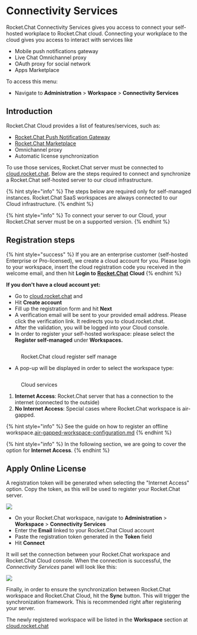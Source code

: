 # Connectivity Services

Rocket.Chat Connectivity Services gives you access to connect your self-hosted workplace to Rocket.Chat cloud. Connecting your workplace to the cloud gives you access to interact with services like

* Mobile push notifications gateway
* Live Chat Omnichannel proxy
* OAuth proxy for social network
* Apps Marketplace

To access this menu:

* Navigate to **Administration** > **Workspace** > **Connectivity Services**

## Introduction

Rocket.Chat Cloud provides a list of features/services, such as:

* [Rocket.Chat Push Notification Gateway](https://docs.rocket.chat/guides/administrator-guides/notifications/push-notifications#push-gateway)
* [Rocket.Chat Marketplace](https://rocket.chat/marketplace)
* Omnichannel proxy
* Automatic license synchronization

To use those services, Rocket.Chat server must be connected to [cloud.rocket.chat](https://cloud.rocket.chat). Below are the steps required to connect and synchronize a Rocket.Chat self-hosted server to our cloud infrastructure.

{% hint style="info" %}
The steps below are required only for self-managed instances. Rocket.Chat SaaS workspaces are always connected to our Cloud infrastructure.
{% endhint %}

{% hint style="info" %}
To connect your server to our Cloud, your Rocket.Chat server must be on a supported version.
{% endhint %}

## Registration steps

{% hint style="success" %}
If you are an enterprise customer (self-hosted Enterprise or Pro-licensed), we create a cloud account for you. Please login to your workspace, insert the cloud registration code you received in the welcome email, and then hit **Login to** [**Rocket.Chat**](http://rocket.chat) **Cloud**
{% endhint %}

**If you don't have a cloud account yet:**

* Go to [cloud.rocket.chat](https://cloud.rocket.chat) and
* Hit **Create account**
* Fill up the registration form and hit **Next**
* A verification email will be sent to your provided email address. Please click the verification link. It redirects you to cloud.rocket.chat.
* After the validation, you will be logged into your Cloud console.
* In order to register your self-hosted workspace: please select the **Register self-managed** under **Workspaces.**

<figure><img src="../../.gitbook/assets/RocketChat cloud register self manage.png" alt=""><figcaption><p>Rocket.Chat cloud register self manage</p></figcaption></figure>

* A pop-up will be displayed in order to select the workspace type:

<figure><img src="../../.gitbook/assets/Cloud services.png" alt=""><figcaption><p>Cloud services</p></figcaption></figure>

1. **Internet Access**: Rocket.Chat server that has a connection to the internet (connected to the outside)
2. **No Internet Access**: Special cases where Rocket.Chat workspace is air-gapped.

{% hint style="info" %}
See the guide on how to register an offline workspace.[air-gapped-workspace-configuration.md](../../setup-and-configure/rocket.chat-air-gapped-deployment/air-gapped-workspace-configuration.md "mention")
{% endhint %}

{% hint style="info" %}
In the following section, we are going to cover the option for **Internet Access**.
{% endhint %}

## Apply Online License

A registration token will be generated when selecting the "Internet Access" option. Copy the token, as this will be used to register your Rocket.Chat server.

![](../../.gitbook/assets/c\_8.png)

* On your Rocket.Chat workspace, navigate to **Administration** > **Workspace** > **Connectivity Services**
* Enter the **Email** linked to your Rocket.Chat Cloud account
* Paste the registration token generated in the **Token** field
* Hit **Connect**

It will set the connection between your Rocket.Chat workspace and Rocket.Chat Cloud console. When the connection is successful, the _Connectivity Services_ panel will look like this:

![](../../.gitbook/assets/c\_10.png)

Finally, in order to ensure the synchronization between Rocket.Chat workspace and Rocket.Chat Cloud, hit the **Sync** button. This will trigger the synchronization framework. This is recommended right after registering your server.

The newly registered workspace will be listed in the **Workspace** section at [cloud.rocket.chat](https://cloud.rocket.chat)
